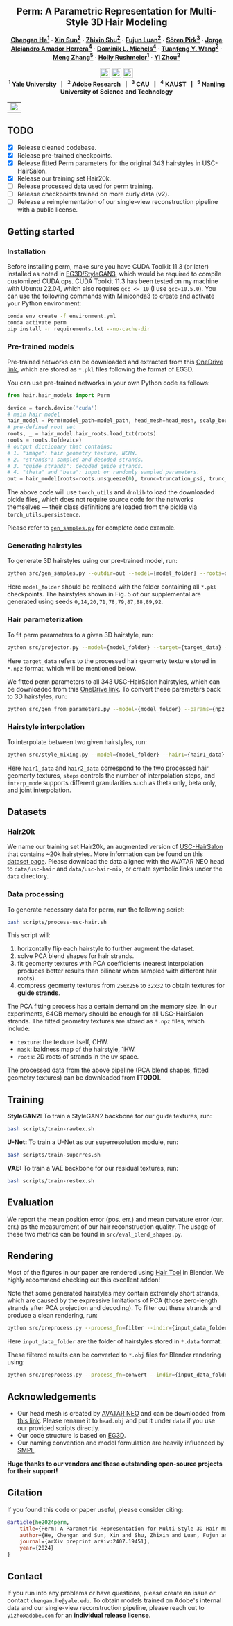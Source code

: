 <p align="center">

  <h2 align="center">Perm: A Parametric Representation for Multi-Style 3D Hair Modeling</h2>
  <p align="center">
    <a href="https://cs.yale.edu/homes/che/"><strong>Chengan He<sup>1</sup></strong></a>
    ·
    <a href="https://www.sunxin.name/"><strong>Xin Sun<sup>2</sup></strong></a>
    ·
    <a href="https://zhixinshu.github.io/"><strong>Zhixin Shu<sup>2</sup></strong></a>
    ·
    <a href="https://luanfujun.com/"><strong>Fujun Luan<sup>2</sup></strong></a>
    ·
    <a href="https://storage.googleapis.com/pirk.io/index.html"><strong>Sören Pirk<sup>3</sup></strong></a>
    ·
    <a href="https://cemse.kaust.edu.sa/people/person/jorge-alejandro-amador-herrera"><strong>Jorge Alejandro Amador Herrera<sup>4</sup></strong></a>
    ·
    <a href="http://dmichels.de/"><strong>Dominik L. Michels<sup>4</sup></strong></a>
    ·
    <a href="https://tuanfeng.github.io/"><strong>Tuanfeng Y. Wang<sup>2</sup></strong></a>
    ·
    <a href="https://mengzephyr.com/"><strong>Meng Zhang<sup>5</sup></strong></a>
    ·
    <a href="https://graphics.cs.yale.edu/people/holly-rushmeier"><strong>Holly Rushmeier<sup>1</sup></strong></a>
    ·
    <a href="https://zhouyisjtu.github.io/"><strong>Yi Zhou<sup>2</sup></strong></a>
    <br>
    <br>
        <a href="https://arxiv.org/abs/2407.19451"><img src="https://img.shields.io/badge/arXiv-2407.19451-b31b1b" height=22.5 alt='arXiv'></a>
        <a href='https://cs.yale.edu/homes/che/projects/perm/'><img src="https://img.shields.io/badge/Project_Page-perm-green" height=22.5 alt='Project Page'></a>
        <a href='https://zhouyisjtu.github.io/project_hair/hair20k.html'><img src="https://img.shields.io/badge/Dataset-Hair20k-yellow" height=22.5 alt='Dataset'></a>
    <br>
    <b><sup>1</sup> Yale University &nbsp; | &nbsp; <sup>2</sup> Adobe Research &nbsp; | &nbsp; <sup>3</sup> CAU &nbsp; | &nbsp; <sup>4</sup> KAUST &nbsp; | &nbsp; <sup>5</sup> Nanjing University of Science and Technology </b>
  </p>
  
  <table align="center">
    <tr>
    <td>
      <img src="perm.png">
    </td>
    </tr>
  </table>

## TODO

- [x] Release cleaned codebase.
- [x] Release pre-trained checkpoints.
- [x] Release fitted Perm parameters for the original 343 hairstyles in USC-HairSalon.
- [x] Release our training set Hair20k.
- [ ] Release processed data used for perm training.
- [ ] Release checkpoints trained on more curly data (v2).
- [ ] Release a reimplementation of our single-view reconstruction pipeline with a public license.

## Getting started

### Installation

Before installing perm, make sure you have CUDA Toolkit 11.3 (or later) installed as noted in [EG3D/StyleGAN3](https://github.com/NVlabs/eg3d/tree/main#requirements), which would be required to compile customized CUDA ops.
CUDA Toolkit 11.3 has been tested on my machine with Ubuntu 22.04, which also requires `gcc <= 10` (I use `gcc=10.5.0`). 
You can use the following commands with Miniconda3 to create and activate your Python environment:

```bash
conda env create -f environment.yml
conda activate perm
pip install -r requirements.txt --no-cache-dir
```

### Pre-trained models

Pre-trained networks can be downloaded and extracted from this [OneDrive link](https://yaleedu-my.sharepoint.com/:u:/g/personal/chengan_he_yale_edu/ESQ2YM2wd39Fg2PNrUQRV_cBg61LQWPFp7xhuq3knOkNtw?e=33h7pF), which are stored as `*.pkl` files following the format of EG3D.

You can use pre-trained networks in your own Python code as follows:
```python
from hair.hair_models import Perm

device = torch.device('cuda')
# main hair model
hair_model = Perm(model_path=model_path, head_mesh=head_mesh, scalp_bounds=scalp_bounds).eval().requires_grad_(False).to(device)
# pre-defined root set
roots, _ = hair_model.hair_roots.load_txt(roots)
roots = roots.to(device)
# output dictionary that contains:
# 1. "image": hair geometry texture, NCHW.
# 2. "strands": sampled and decoded strands.
# 3. "guide_strands": decoded guide strands.
# 4. "theta" and "beta": input or randomly sampled parameters.
out = hair_model(roots=roots.unsqueeze(0), trunc=truncation_psi, trunc_cutoff=truncation_cutoff, random_seed=seed)
```
The above code will use `torch_utils` and `dnnlib` to load the downloaded pickle files, which does not require source code for the networks themselves — their class definitions are loaded from the pickle via `torch_utils.persistence`.

Please refer to [`gen_samples.py`](src/gen_samples.py) for complete code example.

### Generating hairstyles

To generate 3D hairstyles using our pre-trained model, run:
```bash
python src/gen_samples.py --outdir=out --model={model_folder} --roots=data/roots/rootPositions_10k.txt --head_mesh=data/head.obj --seeds=0-99 --trunc=0.8
```
Here `model_folder` should be replaced with the folder containing all `*.pkl` checkpoints. The hairstyles shown in Fig. 5 of our supplemental are generated using seeds `0,14,20,71,78,79,87,88,89,92`.

### Hair parameterization

To fit perm parameters to a given 3D hairstyle, run:
```bash
python src/projector.py --model={model_folder} --target={target_data} --num-steps-warmup=1000 --num-steps=9000 --outdir=fitting --head_mesh=data/head.obj --save-video=false
```
Here `target_data` refers to the processed hair geomerty texture stored in `*.npz` format, which will be mentioned below.

We fitted perm parameters to all 343 USC-HairSalon hairstyles, which can be downloaded from this [OneDrive link](https://yaleedu-my.sharepoint.com/:u:/g/personal/chengan_he_yale_edu/ESmIHlb9IN5NlyRsQnl94mQBmiHEI7gR1tgpFPsEMJomqQ?e=GcrDRi). To convert these parameters back to 3D hairstyles, run:
```bash
python src/gen_from_parameters.py --model={model_folder} --params={npz_param_file} --outdir=fitting/usc-hair --head_mesh data/head.obj
```

### Hairstyle interpolation

To interpolate between two given hairstyles, run:
```bash
python src/style_mixing.py --model={model_folder} --hair1={hair1_data} --hair2={hair2_data} --steps=5 --outdir=lerp --head_mesh=data/head.obj --interp_mode={full, theta, beta}
```
Here `hair1_data` and `hair2_data` correspond to the two processed hair geomerty textures, `steps` controls the number of interpolation steps, and `interp_mode` supports different granularities such as theta only, beta only, and joint interpolation. 

## Datasets

### Hair20k

We name our training set Hair20k, an augmented version of [USC-HairSalon](https://huliwenkidkid.github.io/liwenhu.github.io/) that contains ~20k hairstyles. More information can be found on this [dataset page](https://zhouyisjtu.github.io/project_hair/hair20k.html). Please download the data aligned with the AVATAR NEO head to `data/usc-hair` and `data/usc-hair-mix`, or create symbolic links under the `data` directory.

### Data processing

To generate necessary data for perm, run the following script:
```bash
bash scripts/process-usc-hair.sh
```
This script will:
1. horizontally flip each hairstyle to further augment the dataset.
2. solve PCA blend shapes for hair strands.
3. fit geomerty textures with PCA coefficients (nearest interpolation produces better results than bilinear when sampled with different hair roots).
4. compress geomerty textures from `256x256` to `32x32` to obtain textures for **guide strands**.

The PCA fitting process has a certain demand on the memory size. In our experiments, 64GB memory should be enough for all USC-HairSalon strands. The fitted geometry textures are stored as `*.npz` files, which include:
- `texture`: the texture itself, CHW.
- `mask`: baldness map of the hairstyle, 1HW.
- `roots`: 2D roots of strands in the uv space.

The processed data from the above pipeline (PCA blend shapes, fitted geometry textures) can be downloaded from **[TODO]**.

## Training

**StyleGAN2:** To train a StyleGAN2 backbone for our guide textures, run:
```bash
bash scripts/train-rawtex.sh
```

**U-Net:** To train a U-Net as our superresolution module, run:
```bash
bash scripts/train-superres.sh
```

**VAE:** To train a VAE backbone for our residual textures, run:
```bash
bash scripts/train-restex.sh
```

## Evaluation

We report the mean position error (pos. err.) and mean curvature error (cur. err.) as the measurement of our hair reconstruction quality. The usage of these two metrics can be found in `src/eval_blend_shapes.py`.

## Rendering

Most of the figures in our paper are rendered using [Hair Tool](https://joseconseco.github.io/HairTool_3_Documentation/) in Blender. We highly recommend checking out this excellent addon!

Note that some generated hairstyles may contain extremely short strands, which are caused by the expressive limitations of PCA (those zero-length strands after PCA projection and decoding). To filter out these strands and produce a clean rendering, run:
```bash
python src/preprocess.py --process_fn=filter --indir={input_data_folder} --outdir={output_data_folder} --length=2
```
Here `input_data_folder` are the folder of hairstyles stored in `*.data` format.

These filtered results can be converted to `*.obj` files for Blender rendering using:
```bash
python src/preprocess.py --process_fn=convert --indir={input_data_folder} --outdir={output_obj_folder}
```

## Acknowledgements

- Our head mesh is created by [AVATAR NEO](https://avatarneo.com/) and can be downloaded from [this link](https://www.avatarneo.com/PinscreenGenericHeadModel.obj). Please rename it to `head.obj` and put it under `data` if you use our provided scripts directly.
- Our code structure is based on [EG3D](https://github.com/NVlabs/eg3d).
- Our naming convention and model formulation are heavily influenced by [SMPL](https://smpl.is.tue.mpg.de/).

**Huge thanks to our vendors and these outstanding open-source projects for their support!**

## Citation

If you found this code or paper useful, please consider citing:
```bibtex
@article{he2024perm,
    title={Perm: A Parametric Representation for Multi-Style 3D Hair Modeling},
    author={He, Chengan and Sun, Xin and Shu, Zhixin and Luan, Fujun and Pirk, S\"{o}ren and Herrera, Jorge Alejandro Amador and Michels, Dominik L and Wang, Tuanfeng Y and Zhang, Meng and Rushmeier, Holly and Zhou, Yi},
    journal={arXiv preprint arXiv:2407.19451},
    year={2024}
}
```

## Contact

If you run into any problems or have questions, please create an issue or contact `chengan.he@yale.edu`. To obtain models trained on Adobe's internal data and our single-view reconstruction pipeline, please reach out to `yizho@adobe.com` for an **individual release license**.